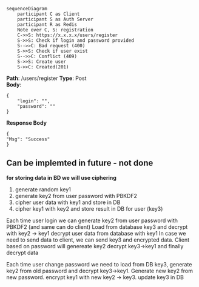 ```mermaid
sequenceDiagram
	participant C as Client  
	participant S as Auth Server
	participant R as Redis
	Note over C, S: registration
	C->>S: https://x.x.x.x/users/register
	S->>S: Check if login and password provided
	S-->>C: Bad request (400)
	S->>S: Check if user exist
	S-->>C: Conflict (409)
	S->>S: Create user
	S->>C: Created(201)
```

**Path**: /users/register
**Type**: Post  
**Body**:  
```
{
	"login": "",
	"password": ""
}  
```
**Response Body**
```
{
"Msg": "Success"
}
```
## Can be implemted in future - not done
**for storing data in BD we will use ciphering**
1. generate random key1
2. generate key2 from user password with PBKDF2
3. cipher user data with key1 and store in DB
4. cipher key1 with key2 and store result in DB for user (key3)

Each time user login we can generate key2 from user password with PBKDF2 (and same can do client)
Load from database key3 and decrypt with key2 -> key1
decrypt user data from database with key1
In case we need to send data to client, we can send key3 and encrypted data. Client based on password will genereate key2 decrypt key3->key1 and finally decrypt data

Each time user change password we need to load from DB key3, generate key2 from old password and decrypt key3->key1. 
Generate new key2 from new password. encrypt key1 with new key2 -> key3. update key3 in DB
